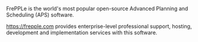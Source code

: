 FrePPLe is the world's most popular open-source Advanced Planning and Scheduling (APS) software.

https://frepple.com provides enterprise-level professional support, hosting, development and implementation services with this software. 
